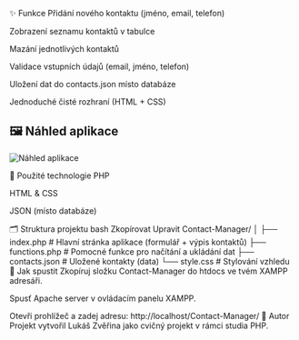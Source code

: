 ✨ Funkce
Přidání nového kontaktu (jméno, email, telefon)

Zobrazení seznamu kontaktů v tabulce

Mazání jednotlivých kontaktů

Validace vstupních údajů (email, jméno, telefon)

Uložení dat do contacts.json místo databáze

Jednoduché čisté rozhraní (HTML + CSS)


## 🖼️ Náhled aplikace

![Náhled aplikace](screenshots/spravce-kontaktu.png)


🧰 Použité technologie
PHP

HTML & CSS

JSON (místo databáze)

🗂️ Struktura projektu
bash
Zkopírovat
Upravit
Contact-Manager/
│
├── index.php          # Hlavní stránka aplikace (formulář + výpis kontaktů)
├── functions.php      # Pomocné funkce pro načítání a ukládání dat
├── contacts.json      # Uložené kontakty (data)
└── style.css          # Stylování vzhledu
🚀 Jak spustit
Zkopíruj složku Contact-Manager do htdocs ve tvém XAMPP adresáři.

Spusť Apache server v ovládacím panelu XAMPP.

Otevři prohlížeč a zadej adresu:
http://localhost/Contact-Manager/
📝 Autor
Projekt vytvořil Lukáš Zvěřina jako cvičný projekt v rámci studia PHP.
